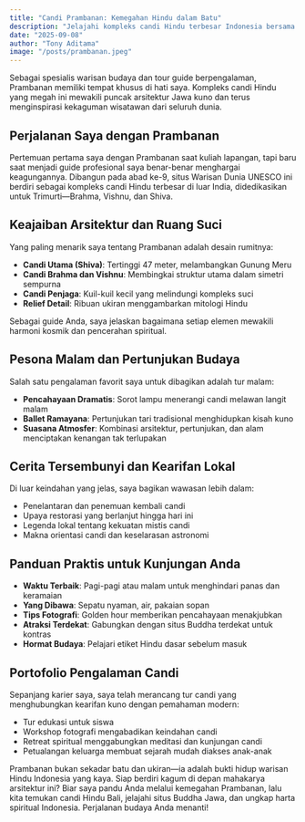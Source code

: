 ```yaml
---
title: "Candi Prambanan: Kemegahan Hindu dalam Batu"
description: "Jelajahi kompleks candi Hindu terbesar Indonesia bersama guide berpengetahuan, menyaksikan arsitektur kuno dan pertunjukan budaya"
date: "2025-09-08"
author: "Tony Aditama"
image: "/posts/prambanan.jpeg"
---
```


Sebagai spesialis warisan budaya dan tour guide berpengalaman, Prambanan memiliki tempat khusus di hati saya. Kompleks candi Hindu yang megah ini mewakili puncak arsitektur Jawa kuno dan terus menginspirasi kekaguman wisatawan dari seluruh dunia.

## Perjalanan Saya dengan Prambanan

Pertemuan pertama saya dengan Prambanan saat kuliah lapangan, tapi baru saat menjadi guide profesional saya benar-benar menghargai keagungannya. Dibangun pada abad ke-9, situs Warisan Dunia UNESCO ini berdiri sebagai kompleks candi Hindu terbesar di luar India, didedikasikan untuk Trimurti—Brahma, Vishnu, dan Shiva.

## Keajaiban Arsitektur dan Ruang Suci

Yang paling menarik saya tentang Prambanan adalah desain rumitnya:

- **Candi Utama (Shiva)**: Tertinggi 47 meter, melambangkan Gunung Meru
- **Candi Brahma dan Vishnu**: Membingkai struktur utama dalam simetri sempurna
- **Candi Penjaga**: Kuil-kuil kecil yang melindungi kompleks suci
- **Relief Detail**: Ribuan ukiran menggambarkan mitologi Hindu

Sebagai guide Anda, saya jelaskan bagaimana setiap elemen mewakili harmoni kosmik dan pencerahan spiritual.

## Pesona Malam dan Pertunjukan Budaya

Salah satu pengalaman favorit saya untuk dibagikan adalah tur malam:

- **Pencahayaan Dramatis**: Sorot lampu menerangi candi melawan langit malam
- **Ballet Ramayana**: Pertunjukan tari tradisional menghidupkan kisah kuno
- **Suasana Atmosfer**: Kombinasi arsitektur, pertunjukan, dan alam menciptakan kenangan tak terlupakan

## Cerita Tersembunyi dan Kearifan Lokal

Di luar keindahan yang jelas, saya bagikan wawasan lebih dalam:

- Penelantaran dan penemuan kembali candi
- Upaya restorasi yang berlanjut hingga hari ini
- Legenda lokal tentang kekuatan mistis candi
- Makna orientasi candi dan keselarasan astronomi

## Panduan Praktis untuk Kunjungan Anda

- **Waktu Terbaik**: Pagi-pagi atau malam untuk menghindari panas dan keramaian
- **Yang Dibawa**: Sepatu nyaman, air, pakaian sopan
- **Tips Fotografi**: Golden hour memberikan pencahayaan menakjubkan
- **Atraksi Terdekat**: Gabungkan dengan situs Buddha terdekat untuk kontras
- **Hormat Budaya**: Pelajari etiket Hindu dasar sebelum masuk

## Portofolio Pengalaman Candi

Sepanjang karier saya, saya telah merancang tur candi yang menghubungkan kearifan kuno dengan pemahaman modern:

- Tur edukasi untuk siswa
- Workshop fotografi mengabadikan keindahan candi
- Retreat spiritual menggabungkan meditasi dan kunjungan candi
- Petualangan keluarga membuat sejarah mudah diakses anak-anak

Prambanan bukan sekadar batu dan ukiran—ia adalah bukti hidup warisan Hindu Indonesia yang kaya. Siap berdiri kagum di depan mahakarya arsitektur ini? Biar saya pandu Anda melalui kemegahan Prambanan, lalu kita temukan candi Hindu Bali, jelajahi situs Buddha Jawa, dan ungkap harta spiritual Indonesia. Perjalanan budaya Anda menanti!
